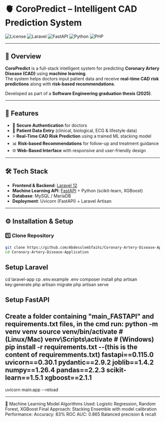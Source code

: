 # 🫀 CoroPredict – Intelligent CAD Prediction System

![License](https://img.shields.io/badge/License-MIT-blue.svg)
![Laravel](https://img.shields.io/badge/Laravel-12-red?logo=laravel)
![FastAPI](https://img.shields.io/badge/FastAPI-0.115-green?logo=fastapi)
![Python](https://img.shields.io/badge/Python-3.10-yellow?logo=python)
![PHP](https://img.shields.io/badge/PHP-8.2-purple?logo=php)

---

## 📌 Overview
**CoroPredict** is a full-stack intelligent system for predicting **Coronary Artery Disease (CAD)** using **machine learning**.  
The system helps doctors input patient data and receive **real-time CAD risk predictions** along with **risk-based recommendations**.

Developed as part of a **Software Engineering graduation thesis (2025)**.

---

## 🚀 Features
- 🔐 **Secure Authentication** for doctors  
- 📝 **Patient Data Entry** (clinical, biological, ECG & lifestyle data)  
- ⚡ **Real-Time CAD Risk Prediction** using a trained ML stacking model  
- 📊 **Risk-based Recommendations** for follow-up and treatment guidance  
- 🌐 **Web-Based Interface** with responsive and user-friendly design  

---

## 🛠️ Tech Stack
- **Frontend & Backend**: [Laravel 12](https://laravel.com/)  
- **Machine Learning API**: [FastAPI](https://fastapi.tiangolo.com/) + Python (scikit-learn, XGBoost)  
- **Database**: MySQL / MariaDB  
- **Deployment**: Uvicorn (FastAPI) + Laravel Artisan  

---


## ⚙️ Installation & Setup

### 1️⃣ Clone Repository
```bash
git clone https://github.com/AbdesslemSfaihi/Coronary-Artery-Disease-Application.git
cd Coronary-Artery-Disease-Application
```

## Setup Laravel

cd laravel-app
cp .env.example .env
composer install
php artisan key:generate
php artisan migrate
php artisan serve

## Setup FastAPI

Create a folder containing "main_FASTAPI" and requirements.txt files, in the cmd run:
python -m venv venv
source venv/bin/activate   # (Linux/Mac)
venv\Scripts\activate      # (Windows)
pip install -r requirements.txt 
--(this is the content of requiremments.txt)
fastapi==0.115.0
uvicorn==0.30.1
pydantic==2.9.2
joblib==1.4.2
numpy==1.26.4
pandas==2.2.3
scikit-learn==1.5.1
xgboost==2.1.1
--
uvicorn main:app --reload

---

🧠 Machine Learning Model
Algorithms Used: Logistic Regression, Random Forest, XGBoost
Final Approach: Stacking Ensemble with model calibration
Performance:
Accuracy: 83%
ROC AUC: 0.865
Balanced precision & recall



